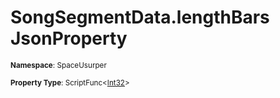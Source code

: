 # SongSegmentData.lengthBars JsonProperty

<small>**Namespace**: SpaceUsurper</small>

<small>**Property Type**: ScriptFunc&lt;[Int32](https://docs.microsoft.com/en-us/dotnet/api/system.int32?view=netframework-4.5)&gt;</small>

